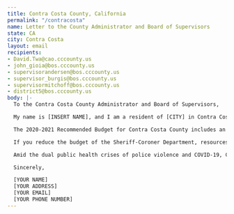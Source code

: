 ```yaml
---
title: Contra Costa County, California
permalink: "/contracosta"
name: Letter to the County Administrator and Board of Supervisors
state: CA
city: Contra Costa
layout: email
recipients:
- David.Twa@cao.cccounty.us
- john_gioia@bos.cccounty.us
- supervisorandersen@bos.cccounty.us
- supervisor_burgis@bos.cccounty.us
- supervisormitchoff@bos.cccounty.us
- district5@bos.cccounty.us
body: |-
  To the Contra Costa County Administrator and Board of Supervisors,

  My name is [INSERT NAME], and I am a resident of [CITY] in Contra Costa County. Since George Floyd’s death, there have been protests in cities across the United States demanding an end to racism and anti-Blackness. We must reevaluate, in a deep and meaningful way, the role of policing in our communities, as it disproportionately and unjustly impacts people of color. We can reimagine public safety, not as reactive violence in the face of emergencies, but as mediation and the de-escalation of conflict, along with increased access to social services.

  The 2020-2021 Recommended Budget for Contra Costa County includes an increase of $7,210,904 in funding for the Sheriff-Coroner Department. The Sheriff-Coroner Department's budget is $255,146,498, or 14% of the General Fund. I demand that you defund the Contra Costa County Sheriff by significantly reducing their budget, and reinvesting those funds into community-led strategies for health and safety.

  If you reduce the budget of the Sheriff-Coroner Department, resources will be made available that can be invested in community services and non-law enforcement emergency response teams. Many emergencies can be handled by healthcare workers, mental health professionals, and other trained professionals. Defunding the Sheriff’s Department is a process that must include the close collaboration of community leaders and organizations, to ensure that funds stay in the county and meet the needs of Black residents in particular. These redirected funds should also go towards affordable housing and services for the unhoused, education and youth programs, restorative justice, and community health.

  Amid the dual public health crises of police violence and COVID-19, Contra Costa County cannot wait for a budget that supports community well-being. I urge you to make these changes in the 2020-2021 budget: to reduce funding for law enforcement, and to invest in community services and healing instead.

  Sincerely,

  [YOUR NAME]
  [YOUR ADDRESS]
  [YOUR EMAIL]
  [YOUR PHONE NUMBER]
---
```


